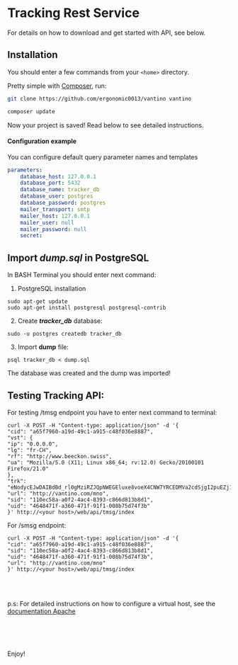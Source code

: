 # Tracking Rest Service

For details on how to download and get started with API, see below.

## Installation
You should enter a few commands from your ```<home>``` directory.
  
Pretty simple with [Composer](http://packagist.org), run:

```sh
git clone https://github.com/ergonomic0013/vantino vantino
```

```sh
composer update
```
Now your project is saved!
Read below to see detailed instructions.

#### Configuration example

You can configure default query parameter names and templates
```yaml
parameters:
    database_host: 127.0.0.1
    database_port: 5432
    database_name: tracker_db
    database_user: postgres
    database_password: postgres
    mailer_transport: smtp
    mailer_host: 127.0.0.1
    mailer_user: null
    mailer_password: null
    secret: 
```
## Import ***dump.sql*** in PostgreSQL
In BASH Terminal you should enter next command:
1. PostgreSQL installation
```
sudo apt-get update
sudo apt-get install postgresql postgresql-contrib
```
2. Create ***tracker_db*** database:
```
sudo -u postgres createdb tracker_db
```
3. Import **dump** file:
```
psql tracker_db < dump.sql
```

The database was created and the dump was imported!

## Testing Tracking API:
For testing /tmsg endpoint you have to enter next command to terminal:
```
curl -X POST -H "Content-type: application/json" -d '{
"cid": "a65f7960-a19d-49c1-a915-c48f036e8887",
"vst": {
"ip": "0.0.0.0",
"lg": "fr-CH",
"rf": "http://www.beeckon.swiss",
"ua": "Mozilla/5.0 (X11; Linux x86_64; rv:12.0) Gecko/20100101 Firefox/21.0"
},
"trk":
"eNodycEJwDAIBdBd_rl0gMziRZJQpNWEGEluxe8voeX4CNW7YRCEDMVa2cdSjgI2puEZj1id1plnSyXpfrmtWM64cMP5pwaCw",
"url": "http://vantino.com/mno",
"sid": "110ec58a-a0f2-4ac4-8393-c866d813b8d1",
"uid": "4648471f-a360-471f-91f1-008b75d74f3b"
}' http://<your host>/web/api/tmsg/index
```
For /smsg endpoint:
```
curl -X POST -H "Content-type: application/json" -d '{
"cid": "a65f7960-a19d-49c1-a915-c48f036e8887",
"sid": "110ec58a-a0f2-4ac4-8393-c866d813b8d1",
"uid": "4648471f-a360-471f-91f1-008b75d74f3b",
"url": "http://vantino.com/mno"
}' http://<your host>/web/api/tmsg/index
```
<br><br>

p.s: For detailed instructions on how to configure a virtual host, see the [documentation Apache](http://httpd.apache.org/docs/2.4/vhosts/examples.html)

<br><br><br>

Enjoy!
